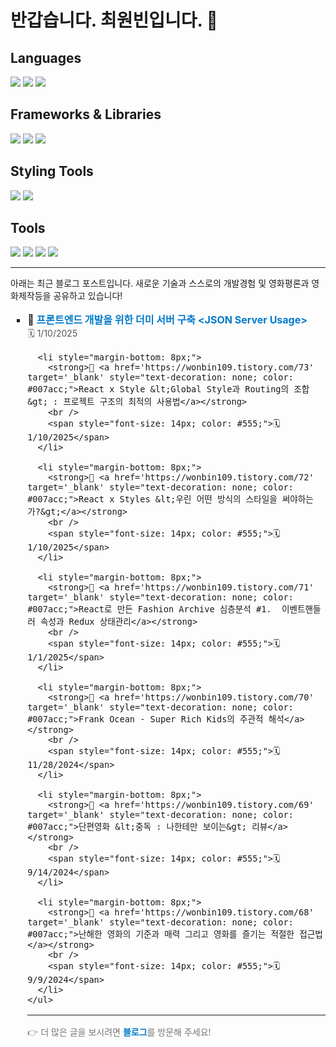 # 반갑습니다. 최원빈입니다. 👋


## Languages

<p>
  <img src="https://img.shields.io/badge/HTML5-E34F26?style=flat-square&logo=html5&logoColor=white"/>
  <img src="https://img.shields.io/badge/JavaScript-F7DF1E?style=flat-square&logo=JavaScript&logoColor=white"/> 
  <img src="https://img.shields.io/badge/Java-5382A1?style=flat-square&logo=openjdk&logoColor=white"/> <!-- Java 로고 변경 -->
</p>

## Frameworks & Libraries

<p>
  <img src="https://img.shields.io/badge/React-61DAFB?style=flat-square&logo=React&logoColor=black"/>
  <img src="https://img.shields.io/badge/Vue.js-4FC08D?style=flat-square&logo=Vue.js&logoColor=white"/>
  <img src="https://img.shields.io/badge/Tailwind CSS-06B6D4?style=flat-square&logo=Tailwind CSS&logoColor=white"/>
</p>

## Styling Tools

<p>
  <img src="https://img.shields.io/badge/Sass-CC6699?style=flat-square&logo=Sass&logoColor=white"/>
  <img src="https://img.shields.io/badge/Styled Components-DB7093?style=flat-square&logo=styled-components&logoColor=white"/>
</p>

## Tools

<p>
  <img src="https://img.shields.io/badge/Git-F05032?style=flat-square&logo=git&logoColor=white"/>
  <img src="https://img.shields.io/badge/GitHub-181717?style=flat-square&logo=GitHub&logoColor=white"/>
  <img src="https://img.shields.io/badge/Visual Studio Code-007ACC?style=flat-square&logo=Visual Studio Code&logoColor=white"/>
  <img src="https://img.shields.io/badge/RStudio-75AADB?style=flat-square&logo=RStudio&logoColor=white"/> <!-- R Studio 추가 -->
</p>

---

<p>아래는 최근 블로그 포스트입니다. 새로운 기술과 스스로의 개발경험 및 영화평론과 영화제작등을 공유하고 있습니다!</p>

<ul style="list-style-type: square; font-size: 16px;">
      <li style="margin-bottom: 8px;">
        <strong>📌 <a href='https://wonbin109.tistory.com/74' target='_blank' style="text-decoration: none; color: #007acc;">프론트엔드 개발을 위한 더미 서버 구축 &lt;JSON Server Usage&gt;</a></strong>
        <br />
        <span style="font-size: 14px; color: #555;">🗓️ 1/10/2025</span>
      </li>
    
      <li style="margin-bottom: 8px;">
        <strong>📌 <a href='https://wonbin109.tistory.com/73' target='_blank' style="text-decoration: none; color: #007acc;">React x Style &lt;Global Style과 Routing의 조합&gt; : 프로젝트 구조의 최적의 사용법</a></strong>
        <br />
        <span style="font-size: 14px; color: #555;">🗓️ 1/10/2025</span>
      </li>
    
      <li style="margin-bottom: 8px;">
        <strong>📌 <a href='https://wonbin109.tistory.com/72' target='_blank' style="text-decoration: none; color: #007acc;">React x Styles &lt;우린 어떤 방식의 스타일을 써야하는가?&gt;</a></strong>
        <br />
        <span style="font-size: 14px; color: #555;">🗓️ 1/10/2025</span>
      </li>
    
      <li style="margin-bottom: 8px;">
        <strong>📌 <a href='https://wonbin109.tistory.com/71' target='_blank' style="text-decoration: none; color: #007acc;">React로 만든 Fashion Archive 심층분석 #1.  이벤트핸들러 속성과 Redux 상태관리</a></strong>
        <br />
        <span style="font-size: 14px; color: #555;">🗓️ 1/1/2025</span>
      </li>
    
      <li style="margin-bottom: 8px;">
        <strong>📌 <a href='https://wonbin109.tistory.com/70' target='_blank' style="text-decoration: none; color: #007acc;">Frank Ocean - Super Rich Kids의 주관적 해석</a></strong>
        <br />
        <span style="font-size: 14px; color: #555;">🗓️ 11/28/2024</span>
      </li>
    
      <li style="margin-bottom: 8px;">
        <strong>📌 <a href='https://wonbin109.tistory.com/69' target='_blank' style="text-decoration: none; color: #007acc;">단편영화 &lt;중독 : 나한테만 보이는&gt; 리뷰</a></strong>
        <br />
        <span style="font-size: 14px; color: #555;">🗓️ 9/14/2024</span>
      </li>
    
      <li style="margin-bottom: 8px;">
        <strong>📌 <a href='https://wonbin109.tistory.com/68' target='_blank' style="text-decoration: none; color: #007acc;">난해한 영화의 기준과 매력 그리고 영화를 즐기는 적절한 접근법</a></strong>
        <br />
        <span style="font-size: 14px; color: #555;">🗓️ 9/9/2024</span>
      </li>
    </ul>
  <hr/>
  <p style="font-size: 14px; color: #777;">👉 더 많은 글을 보시려면 <a href="https://wonbin109.tistory.com/" target="_blank" style="text-decoration: none; color: #007acc;"><strong>블로그</strong></a>를 방문해 주세요!</p>
  